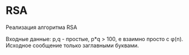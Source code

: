 # RSA
Реализация алгоритма RSA

Входные данные: p,q - простые, p*q > 100, e взаимно просто с φ(n). Исходное сообщение только заглавными буквами.
